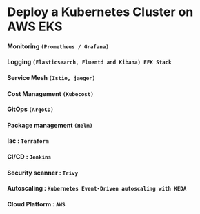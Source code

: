 
# Deploy a Kubernetes Cluster on AWS EKS

#### Monitoring   `(Prometheus / Grafana)`
#### Logging      `(Elasticsearch, Fluentd and Kibana) EFK Stack `
#### Service Mesh ` (Istio, jaeger) `
#### Cost Management ` (Kubecost) `
#### GitOps ` (ArgoCD) `
#### Package management ` (Helm) `
#### Iac : ` Terraform `
#### CI/CD : ` Jenkins ` 
#### Security scanner : ` Trivy `
#### Autoscaling : `Kubernetes Event-Driven autoscaling with KEDA`
#### Cloud Platform  : ` AWS `